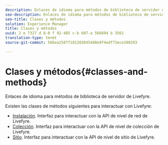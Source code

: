 ```yaml
---
description: Enlaces de idioma para métodos de biblioteca de servidor de Livefyre.
seo-description: Enlaces de idioma para métodos de biblioteca de servidor de Livefyre.
seo-title: Clases y métodos
solution: Experience Manager
title: Clases y métodos
uuid: 2 e 7327 d 8-0 f 92-485 c-b 607-a 566894 b 3561
translation-type: tm+mt
source-git-commit: 566ea2587f101202045488e9f4edf73ece100293

---
```



# Clases y métodos{#classes-and-methods}

Enlaces de idioma para métodos de biblioteca de servidor de Livefyre.

Existen las clases de métodos siguientes para interactuar con Livefyre:

* [Instalación](../c-installing-libraries/c-installing-libraries.md). Interfaz para interactuar con la API de nivel de red de Livefyre.
* [Colección](../c-installing-libraries/c-collection-methods.md#c_collection_methods). Interfaz para interactuar con la API de nivel de colección de Livefyre.
* [Sitio](../c-installing-libraries/c-site-methods.md#c_site_methods). Interfaz para interactuar con la API de nivel de sitio de Livefyre.

